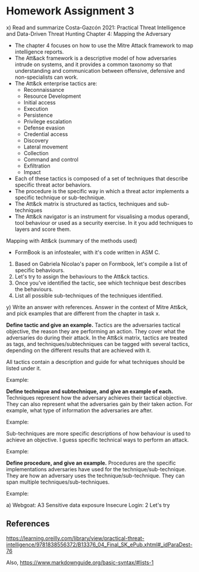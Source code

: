 # Homework Assignment 3 

x) Read and summarize 
Costa-Gazcón 2021: Practical Threat Intelligence and Data-Driven Threat Hunting Chapter 4: Mapping the Adversary

- The chapter 4 focuses on how to use the Mitre Attack framework to map intelligence reports.
- The Att&ack framework is a descriptive model of how adversaries intrude on systems, and it provides a common taxonomy so that understanding and communication between offensive, defensive and non-specialists can work.
- The Att&ck enterprise tactics are:
  - Reconnaissance
  - Resource Development
  - Initial access
  - Execution
  - Persistence
  - Privilege escalation
  - Defense evasion
  - Credential access
  - Discovery
  - Lateral movement
  - Collection
  - Command and control
  - Exfiltration
  - Impact
- Each of these tactics is composed of a set of techniques that describe specific threat actor behaviors.
- The procedure is the specific way in which a threat actor implements a specific technique or sub-technique.
- The Att&ck matrix is structured as tactics, techniques and sub-techniques
- The Att&ck navigator is an instrument for visualising a modus operandi, tool behaviour or used as a security exercise. In it you add techniques to layers and score them.

Mapping with Att&ck (summary of the methods used)

- FormBook is an infostealer, with it's code written in ASM C. 
1. Based on Gabriela Nicolao's paper on Formbook, let's compile a list of specific behaviours.
2. Let's try to assign the behaviours to the Att&ck tactics.
3. Once you've identified the tactic, see which technique best describes the behaviours.
4. List all possible sub-techniques of the techniques identified.

y) Write an answer with references.  Answer in the context of Mitre Att&ck, and pick examples that are different from the chapter in task x.

**Define tactic and give an example.**
Tactics are the adversaries tactical objective, the reason they are performing an action. They cover what the adversaries do during their attack. In the Att&ck matrix, tactics are treated as tags, and techniques/subtechniques can be tagged with several tactics, depending on the different results that are achieved with it.

All tactics contain a description and guide for what techniques should be listed under it.

Example: 

**Define technique and subtechnique, and give an example of each.**
Techniques represent how the adversary achieves their tactical objective. They can also represent what the adversaries gain by their taken action. For example, what type of information the adversaries are after.

Example:

Sub-techniques are more specific descriptions of how behaviour is used to achieve an objective. I guess specific technical ways to perform an attack.

Example:

**Define procedure, and give an example.**
Procedures are the specific implementations adversaries have used for the technique/sub-technique. They are how an adversary uses the technique/sub-technique. They can span multiple techniques/sub-techniques.

Example:

a) Webgoat: A3 Sensitive data exposure
Insecure Login: 2 Let's try

 ## References
 
https://learning.oreilly.com/library/view/practical-threat-intelligence/9781838556372/B13376_04_Final_SK_ePub.xhtml#_idParaDest-76
 
Also,
https://www.markdownguide.org/basic-syntax/#lists-1
